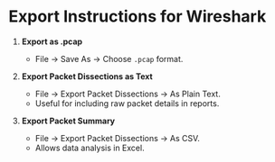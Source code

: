 # Export Instructions for Wireshark

1. **Export as .pcap**
   - File → Save As → Choose `.pcap` format.

2. **Export Packet Dissections as Text**
   - File → Export Packet Dissections → As Plain Text.
   - Useful for including raw packet details in reports.

3. **Export Packet Summary**
   - File → Export Packet Dissections → As CSV.
   - Allows data analysis in Excel.
